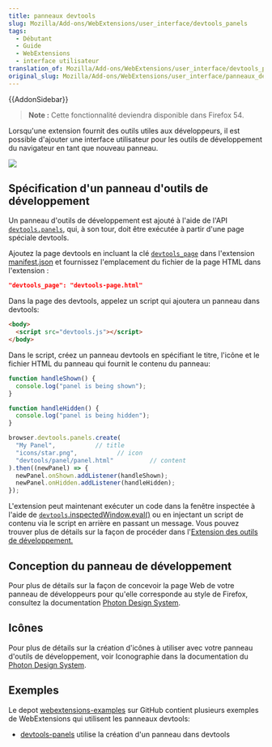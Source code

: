 ```yaml
---
title: panneaux devtools
slug: Mozilla/Add-ons/WebExtensions/user_interface/devtools_panels
tags:
  - Débutant
  - Guide
  - WebExtensions
  - interface utilisateur
translation_of: Mozilla/Add-ons/WebExtensions/user_interface/devtools_panels
original_slug: Mozilla/Add-ons/WebExtensions/user_interface/panneaux_devtools
---
```

{{AddonSidebar}}

> **Note :** Cette fonctionnalité deviendra disponible dans Firefox 54.

Lorsqu'une extension fournit des outils utiles aux développeurs, il est possible d'ajouter une interface utilisateur pour les outils de développement du navigateur en tant que nouveau panneau.

![](developer_panel_tab.png)

## Spécification d'un panneau d'outils de développement

Un panneau d'outils de développement est ajouté à l'aide de l'API [`devtools.panels`](/fr/Add-ons/WebExtensions/API/devtools.panels), qui, à son tour, doit être exécutée à partir d'une page spéciale devtools.

Ajoutez la page devtools en incluant la clé [`devtools_page`](/fr/Add-ons/WebExtensions/manifest.json/devtools_page) dans l'extension [manifest.json](/fr/Add-ons/WebExtensions/manifest.json) et fournissez l'emplacement du fichier de la page HTML dans l'extension :

```json
"devtools_page": "devtools-page.html"
```

Dans la page des devtools, appelez un script qui ajoutera un panneau dans devtools:

```html
<body>
  <script src="devtools.js"></script>
</body>
```

Dans le script, créez un panneau devtools en spécifiant le titre, l'icône et le fichier HTML du panneau qui fournit le contenu du panneau:

```js
function handleShown() {
  console.log("panel is being shown");
}

function handleHidden() {
  console.log("panel is being hidden");
}

browser.devtools.panels.create(
  "My Panel",           // title
  "icons/star.png",           // icon
  "devtools/panel/panel.html"          // content
).then((newPanel) => {
  newPanel.onShown.addListener(handleShown);
  newPanel.onHidden.addListener(handleHidden);
});
```

L'extension peut maintenant exécuter un code dans la fenêtre inspectée à l'aide de [`devtools`.inspectedWindow.eval()](/fr/Add-ons/WebExtensions/API/devtools.inspectedWindow/eval) ou en injectant un script de contenu via le script en arrière en passant un message. Vous pouvez trouver plus de détails sur la façon de procéder dans l'[Extension des outils de développement.](/fr/Add-ons/WebExtensions/Extending_the_developer_tools)

## Conception du panneau de développement

Pour plus de détails sur la façon de concevoir la page Web de votre panneau de développeurs pour qu'elle corresponde au style de Firefox, consultez la documentation [Photon Design System](https://design.firefox.com/photon/index.html).

## Icônes

Pour plus de détails sur la création d'icônes à utiliser avec votre panneau d'outils de développement, voir Iconographie dans la documentation du [Photon Design System](https://design.firefox.com/photon/index.html).

## Exemples

Le depot [webextensions-examples](https://github.com/mdn/webextensions-examples) sur GitHub contient plusieurs exemples de WebExtensions qui utilisent les panneaux devtools:

- [devtools-panels](https://github.com/mdn/webextensions-examples/blob/master/devtools-panels/) utilise la création d'un panneau dans devtools
